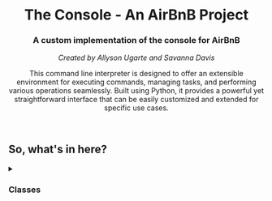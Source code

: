 <body>
    <h1 align="center">The Console - An AirBnB Project</h1>
    <h3 align="center">A custom implementation of the console for AirBnB</h3>
    <p align="center"><em>Created by Allyson Ugarte and Savanna Davis</em></p>
    <p align="center">This command line interpreter is designed to offer an extensible environment for executing commands, managing tasks, and performing various operations seamlessly. Built using Python, it provides a powerful yet straightforward interface that can be easily customized and extended for specific use cases.</p>
    <br>
    <h2>So, what's in here?</h2>
    <details><summary><h3>Classes</h3></summary>
        <br>
        <details><summary><em>BaseModel</em></summary>
            <ul>
            <li>def __init__(self, *args, **kwargs): <em>Instantaion method.</em></li>
            <li>def __str__(self): <em>Object as string representation method.</em></li>
            <li>def save(self): <em>Saves an instance with the current date and time.</em></li>
            <li>def to_dict(self): <em>Returns a dictionary of all created instances.</em></li>
            </ul>
        </details>
        <details><summary><em>User</em></summary>
            <br>
            Contains a user's email, password, first name and last name. 
        </details>
        <details><summary><em>City</em></summary>
            <br>
            Contains a state id and name.
        </details>
        <details><summary><em>State</em></summary>
            <br>
            Contains a name.
        </details>
        <details><summary><em>Place</em></summary>
            <br>
            Contains a city id, user id, latitude, longitude, max guests, number of rooms and bathrooms.
        </details>
        <details><summary><em>Review</em></summary>
            <br>
            Contains a place id, user id, and text. 
        </details>
    </details>
</body>